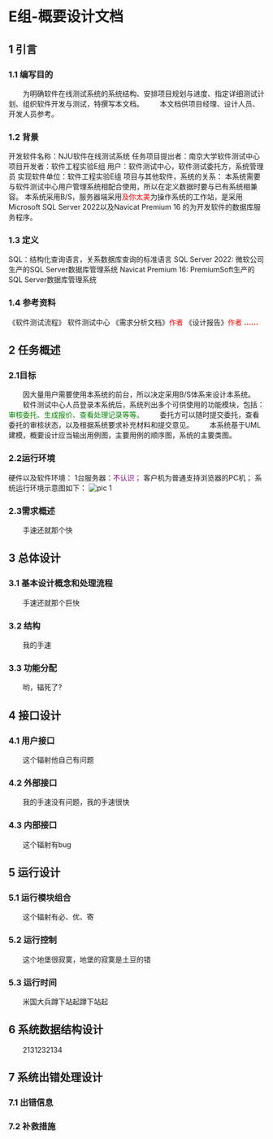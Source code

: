# E组-概要设计文档

## 1 引言

### 1.1 编写目的
&emsp;&emsp;为明确软件在线测试系统的系统结构、安排项目规划与进度、指定详细测试计划、组织软件开发与测试，特撰写本文档。
&emsp;&emsp;本文档供项目经理、设计人员、开发人员参考。

### 1.2 背景
开发软件名称：NJU软件在线测试系统
任务项目提出者：南京大学软件测试中心
项目开发者：软件工程实验E组
用户：软件测试中心，软件测试委托方，系统管理员
实现软件单位：软件工程实验E组
项目与其他软件，系统的关系：
本系统需要与软件测试中心用户管理系统相配合使用，所以在定义数据时要与已有系统相兼容。
本系统采用B/S，服务器端采用<font color=Red>及你太美</font>为操作系统的工作站，是采用Microsoft SQL Server 2022以及Navicat Premium 16 的为开发软件的数据库服务程序。

### 1.3 定义

SQL：结构化查询语言，关系数据库查询的标准语言
SQL Server 2022: 微软公司生产的SQL Server数据库管理系统
Navicat Premium 16: PremiumSoft生产的SQL Server数据库管理系统

### 1.4 参考资料
《软件测试流程》 软件测试中心
《需求分析文档》<font color=Red>作者</font>
《设计报告》<font color=Red>作者</font>
**<font color=Red>……</font>**

## 2 任务概述

### 2.1目标
&emsp;&emsp;因大量用户需要使用本系统的前台，所以决定采用B/S体系来设计本系统。
&emsp;&emsp;软件测试中心人员登录本系统后，系统列出多个可供使用的功能模块，包括：<font color=Green>审核委托、生成报价、查看处理记录等等。</font>
&emsp;&emsp;委托方可以随时提交委托，查看委托的审核状态，以及根据系统要求补充材料和提交意见。
&emsp;&emsp;本系统基于UML建模，概要设计应当输出用例图，主要用例的顺序图，系统的主要类图。

### 2.2运行环境
硬件以及软件环境：
    1台服务器：<font color=purple>不认识；</font>
    客户机为普通支持浏览器的PC机；
    系统运行环境示意图如下：
    ![pic 1](link "./pic/p1.png")
&emsp;&emsp;

### 2.3需求概述
&emsp;&emsp;手速还就那个快

## 3 总体设计

### 3.1 基本设计概念和处理流程
&emsp;&emsp;手速还就那个巨快

### 3.2 结构
&emsp;&emsp;我的手速

### 3.3 功能分配
&emsp;&emsp;哟，辐死了?

## 4 接口设计

### 4.1 用户接口
&emsp;&emsp;这个辐射他自己有问题

### 4.2 外部接口
&emsp;&emsp;我的手速没有问题，我的手速很快

### 4.3 内部接口
&emsp;&emsp;这个辐射有bug

## 5 运行设计
### 5.1 运行模块组合
&emsp;&emsp;这个辐射有必、优、寄

### 5.2 运行控制
&emsp;&emsp;这个地堡很寂寞，地堡的寂寞是土豆的错

### 5.3 运行时间
&emsp;&emsp;米国大兵蹲下站起蹲下站起

## 6 系统数据结构设计
&emsp;&emsp;2131232134

## 7 系统出错处理设计

### 7.1 出错信息

### 7.2 补救措施